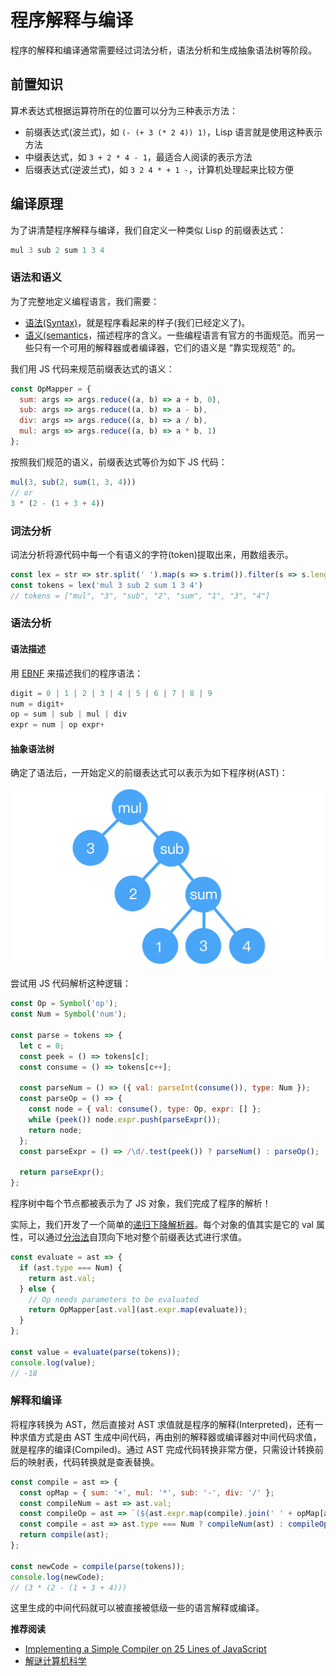 # 程序解释与编译


程序的解释和编译通常需要经过词法分析，语法分析和生成抽象语法树等阶段。

## 前置知识

算术表达式根据运算符所在的位置可以分为三种表示方法：

- 前缀表达式(波兰式)，如 `(- (+ 3 (* 2 4)) 1)`，Lisp 语言就是使用这种表示方法
- 中缀表达式，如 `3 + 2 * 4 - 1`，最适合人阅读的表示方法
- 后缀表达式(逆波兰式)，如 `3 2 4 * + 1 -`，计算机处理起来比较方便

## 编译原理

为了讲清楚程序解释与编译，我们自定义一种类似 Lisp 的前缀表达式：

```js
mul 3 sub 2 sum 1 3 4
```

### 语法和语义

为了完整地定义编程语言，我们需要：

- [语法(Syntax)](https://en.wikipedia.org/wiki/Syntax_(programming_languages))，就是程序看起来的样子(我们已经定义了)。
- [语义(semantics](https://en.wikipedia.org/wiki/Semantics_(computer_science))，描述程序的含义。一些编程语言有官方的书面规范。而另一些只有一个可用的解释器或者编译器，它们的语义是 “靠实现规范” 的。

我们用 JS 代码来规范前缀表达式的语义：

```js
const OpMapper = {
  sum: args => args.reduce((a, b) => a + b, 0),
  sub: args => args.reduce((a, b) => a - b),
  div: args => args.reduce((a, b) => a / b),
  mul: args => args.reduce((a, b) => a * b, 1)
};
```

按照我们规范的语义，前缀表达式等价为如下 JS 代码：

```js
mul(3, sub(2, sum(1, 3, 4)))
// or 
3 * (2 - (1 + 3 + 4))
```

### 词法分析

词法分析将源代码中每一个有语义的字符(token)提取出来，用数组表示。

```js
const lex = str => str.split(' ').map(s => s.trim()).filter(s => s.length);
const tokens = lex('mul 3 sub 2 sum 1 3 4')
// tokens = ["mul", "3", "sub", "2", "sum", "1", "3", "4"]
```

### 语法分析

#### 语法描述

用 [EBNF](https://en.wikipedia.org/wiki/Extended_Backus%E2%80%93Naur_form) 来描述我们的程序语法：

```js
digit = 0 | 1 | 2 | 3 | 4 | 5 | 6 | 7 | 8 | 9
num = digit+
op = sum | sub | mul | div
expr = num | op expr+
```

#### 抽象语法树

确定了语法后，一开始定义的前缀表达式可以表示为如下程序树(AST)：

![程序树(AST)](/img/expr-ast.jpg "程序树(AST)")

尝试用 JS 代码解析这种逻辑：

```js
const Op = Symbol('op');
const Num = Symbol('num');

const parse = tokens => {
  let c = 0;
  const peek = () => tokens[c];
  const consume = () => tokens[c++];

  const parseNum = () => ({ val: parseInt(consume()), type: Num });
  const parseOp = () => {
    const node = { val: consume(), type: Op, expr: [] };
    while (peek()) node.expr.push(parseExpr());
    return node;
  };
  const parseExpr = () => /\d/.test(peek()) ? parseNum() : parseOp();

  return parseExpr();
};
```

程序树中每个节点都被表示为了 JS 对象，我们完成了程序的解析！

实际上，我们开发了一个简单的[递归下降解析器](https://en.wikipedia.org/wiki/Recursive_descent_parser)。每个对象的值其实是它的 val 属性，可以通过[分治法](https://en.wikipedia.org/wiki/Divide-and-conquer_algorithm)自顶向下地对整个前缀表达式进行求值。

```js
const evaluate = ast => {
  if (ast.type === Num) {
    return ast.val;
  } else {
    // Op needs parameters to be evaluated
    return OpMapper[ast.val](ast.expr.map(evaluate));
  }
};

const value = evaluate(parse(tokens));
console.log(value);
// -18
```

### 解释和编译

将程序转换为 AST，然后直接对 AST 求值就是程序的解释(Interpreted)，还有一种求值方式是由 AST 生成中间代码，再由别的解释器或编译器对中间代码求值，就是程序的编译(Compiled)。通过 AST 完成代码转换非常方便，只需设计转换前后的映射表，代码转换就是查表替换。

```js
const compile = ast => {
  const opMap = { sum: '+', mul: '*', sub: '-', div: '/' };
  const compileNum = ast => ast.val;
  const compileOp = ast => `(${ast.expr.map(compile).join(' ' + opMap[ast.val] + ' ')})`;
  const compile = ast => ast.type === Num ? compileNum(ast) : compileOp(ast);
  return compile(ast);
};

const newCode = compile(parse(tokens)); 
console.log(newCode);
// (3 * (2 - (1 + 3 + 4)))
```

这里生成的中间代码就可以被直接被低级一些的语言解释或编译。

**推荐阅读**

- [Implementing a Simple Compiler on 25 Lines of JavaScript](https://blog.mgechev.com/2017/09/16/developing-simple-interpreter-transpiler-compiler-tutorial/)
- [解谜计算机科学](http://www.yinwang.org/blog-cn/2018/04/13/computer-science)
